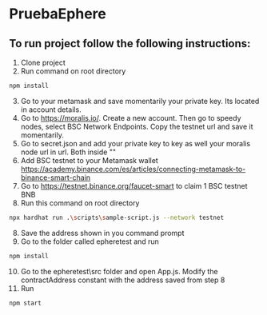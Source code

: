 # PruebaEphere


## To run project follow the following instructions:
1. Clone project
2. Run command on root directory
```sh
npm install
```
3. Go to your metamask and save momentarily your private key. Its located in account details.
3. Go to https://moralis.io/. Create a new account. Then go to speedy nodes, select BSC Network Endpoints. Copy the testnet url and save it momentarily. 
4. Go to secret.json and add your private key to key as well your moralis node url in url. Both inside ""
5. Add BSC testnet to your Metamask wallet https://academy.binance.com/es/articles/connecting-metamask-to-binance-smart-chain
6. Go to https://testnet.binance.org/faucet-smart to claim 1 BSC testnet BNB
7. Run this command on root directory 
```sh
npx hardhat run .\scripts\sample-script.js --network testnet
```
8. Save the address shown in you command prompt
9. Go to the folder called epheretest and run
```sh
npm install
```
10. Go to the epheretest\src folder and open App.js. Modify the contractAddress constant with the address saved from step 8
11. Run 
```sh
npm start
```
